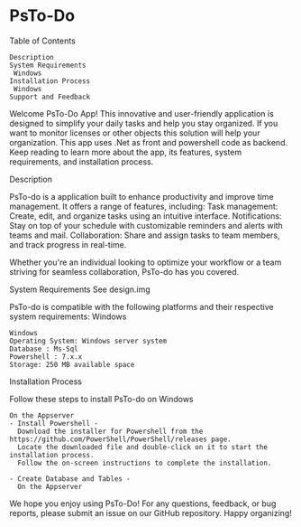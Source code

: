 # PsTo-Do

Table of Contents

    Description
    System Requirements
     Windows
    Installation Process
     Windows
    Support and Feedback




Welcome  PsTo-Do App! This innovative and user-friendly application is designed to simplify your daily tasks and help you stay organized. If you want to monitor licenses or other objects this solution will help your organization.
This app uses .Net as front and powershell code as backend.
Keep reading to learn more about the app, its features, system requirements, and installation process.

Description

PsTo-do is a application built to enhance productivity and improve time management. It offers a range of features, including:
    Task management: Create, edit, and organize tasks using an intuitive interface.
    Notifications: Stay on top of your schedule with customizable reminders and alerts with teams and mail.
    Collaboration: Share and assign tasks to team members, and track progress in real-time.


Whether you're an individual looking to optimize your workflow or a team striving for seamless collaboration, PsTo-do has you covered.

System Requirements
See design.img

PsTo-do is compatible with the following platforms and their respective system requirements:
Windows

    Windows
    Operating System: Windows server system 
    Database : Ms-Sql
    Powershell : 7.x.x
    Storage: 250 MB available space


Installation Process

Follow these steps to install PsTo-do on Windows


    On the Appserver
    - Install Powershell - 
      Download the installer for Powershell from the https://github.com/PowerShell/PowerShell/releases page.
      Locate the downloaded file and double-click on it to start the installation process.
      Follow the on-screen instructions to complete the installation.
    
    - Create Database and Tables - 
      On the Appserver
   
    
    


We hope you enjoy using PsTo-Do! For any questions, feedback, or bug reports, please submit an issue on our GitHub repository. Happy organizing!
